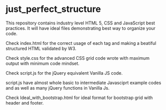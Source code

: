 # just_perfect_structure

This repository contains industry level HTML 5, CSS and JavaScript best practices. It will have ideal files demonstrating best way to organize your code.

Check index.html for the correct usage of each tag and making a beatiful structured HTML validated by W3.

Check style.css for the advanced CSS grid code wrote with maximum output with minimum code mindset.

Check script.js for the jQuery equivalent Vanilla JS code.

script.js have almost whole basic to intermediate Javasciprt example codes and as well as many jQuery functions in Vanilla Js.

Check Ideal_with_bootstrap.html for ideal format for bootstrap grid with header and footer.
